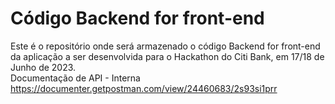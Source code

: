 # Código Backend for front-end

Este é o repositório onde será armazenado o código  Backend for front-end da aplicação a ser desenvolvida para o Hackathon do Citi Bank, em 17/18 de Junho de 2023.
<br>
Documentação de API - Interna
https://documenter.getpostman.com/view/24460683/2s93si1prr
